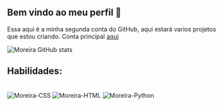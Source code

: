 ## Bem vindo ao meu perfil 🤝
Essa aqui é a minha segunda conta do GitHub, aqui estará varios projetos que estou criando. 
Conta principal [aqui](https://github.com/Moreira-89)

![Moreira GitHub stats](https://github-readme-stats.vercel.app/api?username=moreira-98&show_icons=true&theme=github_dark)
 ## Habilidades: 
  </div>
  <div style="display: inline_block"><br>
  <img align="center" alt="Moreira-CSS" src="https://img.shields.io/badge/HTML5-E34F26?style=for-the-badge&logo=html5&logoColor=white">
  <img align="center" alt="Moreira-HTML"src="https://img.shields.io/badge/CSS3-1572B6?style=for-the-badge&logo=css3&logoColor=white">
  <img align="center" alt="Moreira-Python"src="https://img.shields.io/badge/Python-14354C?style=for-the-badge&logo=python&logoColor=white">
  </div><br/>
   
